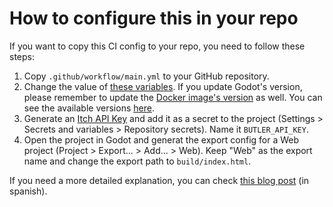 # How to configure this in your repo

If you want to copy this CI config to your repo, you need to follow these steps:

1. Copy `.github/workflow/main.yml` to your GitHub repository.
2. Change the value of [these variables](https://github.com/Edearth/falda-montana/blob/07955a0dd83e74703359850c7f6ba298838d4354/.github/workflows/main.yml#L5-L8). If you update Godot's version, please remember to update the [Docker image's version](https://github.com/Edearth/falda-montana/blob/07955a0dd83e74703359850c7f6ba298838d4354/.github/workflows/main.yml#L15) as well. You can see the available versions [here](https://hub.docker.com/r/barichello/godot-ci/tags).
3. Generate an [Itch API Key](https://itch.io/user/settings/api-keys) and add it as a secret to the project (Settings > Secrets and variables > Repository secrets). Name it `BUTLER_API_KEY`.
4. Open the project in Godot and generat the export config for a Web project (Project > Export... > Add... > Web). Keep "Web" as the export name and change the export path to `build/index.html`.

If you need a more detailed explanation, you can check [this blog post](https://blog.jnepo.dev/posts/ci-config-para-jams.html) (in spanish).

